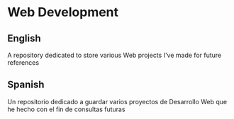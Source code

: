 # Web Development

## English
A repository dedicated to store various Web projects I've made for future references

## Spanish
Un repositorio dedicado a guardar varios proyectos de Desarrollo Web que he hecho con el fin de consultas futuras
